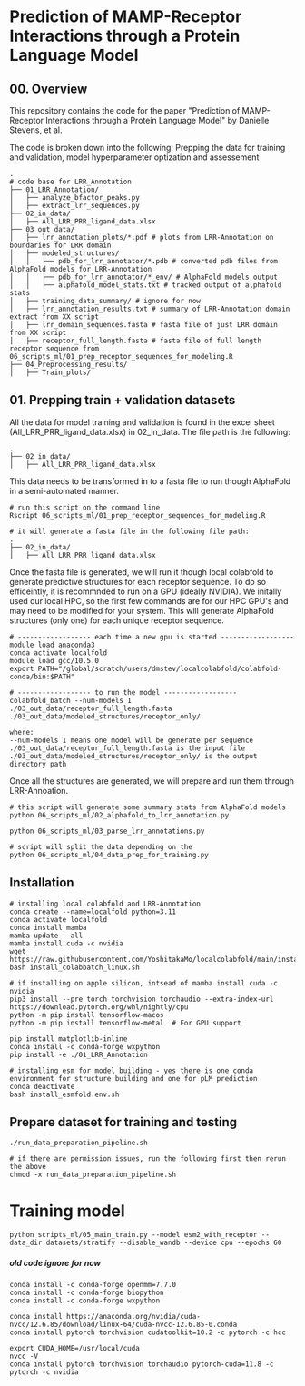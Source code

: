 # Prediction of MAMP-Receptor Interactions through a Protein Language Model

## 00. Overview

This repository contains the code for the paper "Prediction of MAMP-Receptor Interactions through a Protein Language Model" by Danielle Stevens, et al.

The code is broken down into the following: Prepping the data for training and validation, model hyperparameter optization and assessement

```
.
# code base for LRR_Annotation
├── 01_LRR_Annotation/
│   ├── analyze_bfactor_peaks.py
│   ├── extract_lrr_sequences.py
├── 02_in_data/
│   ├── All_LRR_PRR_ligand_data.xlsx
├── 03_out_data/
│   ├── lrr_annotation_plots/*.pdf # plots from LRR-Annotation on boundaries for LRR domain
│   ├── modeled_structures/
│   │   ├── pdb_for_lrr_annotator/*.pdb # converted pdb files from AlphaFold models for LRR-Annotation
│   │   ├── pdb_for_lrr_annotator/*_env/ # AlphaFold models output
│   │   ├── alphafold_model_stats.txt # tracked output of alphafold stats
│   ├── training_data_summary/ # ignore for now
│   ├── lrr_annotation_results.txt # summary of LRR-Annotation domain extract from XX script
│   ├── lrr_domain_sequences.fasta # fasta file of just LRR domain from XX script
│   ├── receptor_full_length.fasta # fasta file of full length receptor sequence from 06_scripts_ml/01_prep_receptor_sequences_for_modeling.R
├── 04_Preprocessing_results/
│   ├── Train_plots/

```


## 01. Prepping train + validation datasets

All the data for model training and validation is found in the excel sheet (All_LRR_PRR_ligand_data.xlsx) in 02_in_data. The file path is the following:
```
.
├── 02_in_data/
│   ├── All_LRR_PRR_ligand_data.xlsx
```

This data needs to be transformed in to a fasta file to run though AlphaFold in a semi-automated manner. 
```
# run this script on the command line 
Rscript 06_scripts_ml/01_prep_receptor_sequences_for_modeling.R

# it will generate a fasta file in the following file path:
.
├── 02_in_data/
│   ├── All_LRR_PRR_ligand_data.xlsx
```

Once the fasta file is generated, we will run it though local colabfold to generate predictive structures for each receptor sequence. To do so efficeintly, it is recommnded to run on a GPU (ideally NVIDIA). We initally used our local HPC, so the first few commands are for our HPC GPU's and may need to be modified for your system. This will generate AlphaFold structures (only one) for each unique receptor sequence.

```
# ------------------ each time a new gpu is started ------------------
module load anaconda3
conda activate localfold
module load gcc/10.5.0
export PATH="/global/scratch/users/dmstev/localcolabfold/colabfold-conda/bin:$PATH"

# ------------------ to run the model ------------------
colabfold_batch --num-models 1 ./03_out_data/receptor_full_length.fasta ./03_out_data/modeled_structures/receptor_only/

where: 
--num-models 1 means one model will be generate per sequence
./03_out_data/receptor_full_length.fasta is the input file 
./03_out_data/modeled_structures/receptor_only/ is the output directory path
```

Once all the structures are generated, we will prepare and run them through LRR-Annoation. 
```
# this script will generate some summary stats from AlphaFold models
python 06_scripts_ml/02_alphafold_to_lrr_annotation.py

python 06_scripts_ml/03_parse_lrr_annotations.py

# script will split the data depending on the 
python 06_scripts_ml/04_data_prep_for_training.py
```










## Installation

```
# installing local colabfold and LRR-Annotation
conda create --name=localfold python=3.11
conda activate localfold
conda install mamba
mamba update --all
mamba install cuda -c nvidia
wget https://raw.githubusercontent.com/YoshitakaMo/localcolabfold/main/install_colabbatch_linux.sh
bash install_colabbatch_linux.sh

# if installing on apple silicon, intsead of mamba install cuda -c nvidia
pip3 install --pre torch torchvision torchaudio --extra-index-url https://download.pytorch.org/whl/nightly/cpu
python -m pip install tensorflow-macos
python -m pip install tensorflow-metal  # For GPU support

pip install matplotlib-inline
conda install -c conda-forge wxpython 
pip install -e ./01_LRR_Annotation

# installing esm for model building - yes there is one conda environment for structure building and one for pLM prediction
conda deactivate
bash install_esmfold.env.sh
```


## Prepare dataset for training and testing
```
./run_data_preparation_pipeline.sh

# if there are permission issues, run the following first then rerun the above
chmod -x run_data_preparation_pipeline.sh
```

# Training model
```
python scripts_ml/05_main_train.py --model esm2_with_receptor --data_dir datasets/stratify --disable_wandb --device cpu --epochs 60
```


##### old code ignore for now
```
conda install -c conda-forge openmm=7.7.0
conda install -c conda-forge biopython
conda install -c conda-forge wxpython

conda install https://anaconda.org/nvidia/cuda-nvcc/12.6.85/download/linux-64/cuda-nvcc-12.6.85-0.conda
conda install pytorch torchvision cudatoolkit=10.2 -c pytorch -c hcc

export CUDA_HOME=/usr/local/cuda
nvcc -V
conda install pytorch torchvision torchaudio pytorch-cuda=11.8 -c pytorch -c nvidia

```